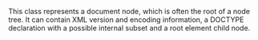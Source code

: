 This class represents a document node, which is often the root of a node tree. It can contain XML version and encoding information, a DOCTYPE declaration with a possible internal subset and a root element child node.